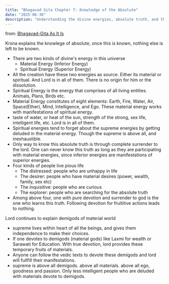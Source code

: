 ```yaml
---
title: "Bhagavad Gita Chapter 7: Knowledge of the Absolute"
date: "2025-06-30"
description: "Understanding the divine energies, absolute truth, and the path of devotion through Chapter 7 of the Bhagavad Gita, where Lord Krishna explains the material and spiritual manifestations of the Supreme"
---
```


from: [Bhagavad-Gita As It Is](https://www.goodreads.com/book/show/991544.Bhagavad_Gita_As_It_Is)


Krsna explains the knowlege of absolute, once this is known, nothing else is left to be known.

- There are two kinds of divine's energy in this universe
	- Material Energy (Inferior Energy)
	- Spiritual Energy (Superior Energy)
- All the creation have these two energies as source. Either its material or spiritual. And Lord is in all of them. There is no origin for him or the dissolution.
- Spiritual Energy is the energy that comprises of all living entities. Animals, Plans, Birds etc.
- Material Energy constitutes of eight elements: Earth, Fire, Water, Air, Space(Ether), Mind, Intelligence, and Ego. These material energy works with manifestations of spiritual energy.
- taste of water, or heat of the sun, strength of the strong, sex life, intelligent life, etc. Lord is in all of them.
- Spiritual energies tend to forget about the supreme energies by getting deluded in the material energy. Though the supreme is above all, and inexhaustible.
- Only way to know this absolute truth is through complete surrender to the lord. One can never know this truth as long as they are participating with material energies, since inferior energies are manifestations of superior energies.
- Four kinds of people live pious life
	- The distressed: people who are unhappy in life
	- The desirer: people who have material desires (power, wealth, family, sex etc)
	- The inquisitive: people who are curious
	- The explorer: people who are searching for the absolute truth
- Among above four, one with pure devotion and surrender to god is the one who learns this truth. Following devotion for fruititive actions leads to nothing. 

Lord continues to explain demigods of material world
- supreme lives within heart of all the beings, and gives them independence to make their choices. 
- If one devotes to demigods (material gods) like Laxmi for wealth or Sarawati for Education. With true devotion, lord provides these temporary fruits of materials. 
- Anyone can follow the vedic texts to devote these demigods and lord will fullfill their manifestations. 
- supreme is above all demigods. above all materials. above all ego, goodness and passion. Only less intelligent people who are deluded with materials devote to demigods. 